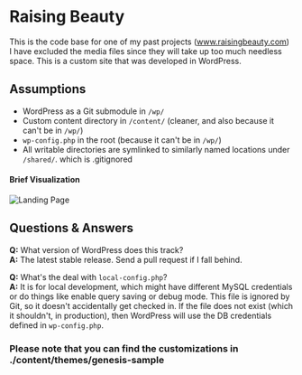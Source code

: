 # Raising Beauty

This is the code base for one of my past projects (www.raisingbeauty.com) I have excluded the media files since they will take up too much needless space. This is a custom site that was developed in WordPress.

## Assumptions

* WordPress as a Git submodule in `/wp/`
* Custom content directory in `/content/` (cleaner, and also because it can't be in `/wp/`)
* `wp-config.php` in the root (because it can't be in `/wp/`)
* All writable directories are symlinked to similarly named locations under `/shared/`. which is .gitignored

#### Brief Visualization

![Landing Page](./RB.gif)

## Questions & Answers

**Q:** What version of WordPress does this track?  
**A:** The latest stable release. Send a pull request if I fall behind.

**Q:** What's the deal with `local-config.php`?  
**A:** It is for local development, which might have different MySQL credentials or do things like enable query saving or debug mode. This file is ignored by Git, so it doesn't accidentally get checked in. If the file does not exist (which it shouldn't, in production), then WordPress will use the DB credentials defined in `wp-config.php`.

### Please note that you can find the customizations in ./content/themes/genesis-sample
